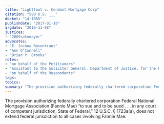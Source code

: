 ```yaml
---
title: "Lightfoot v. Cendant Mortgage Corp"
citation: "580 U.S. ___"
docket: "14-1055"
publishdate: "2017-01-18"
argdate: "2016-11-08"
justices:
- "2009sotomayor"
advocates:
- "E. Joshua Rosenkranz"
- "Ann O’Connell"
- "Brian P. Brooks"
roles:
- "on behalf of the Petitioners"
- "Assistant to the Solicitor General, Department of Justice, for the United States, as amicus curiae, supporting the Petitioners"
- "on behalf of the Respondents"
tags:
topics:
summary: "The provision authorizing federally chartered corporation Federal National Mortgage Association (Fannie Mae) “to sue and to be sued . . . in any court of competent jurisdiction, State of Federal,” 12 U.S.C. § 1723a(a), does not extend federal jurisdiction to all cases involving Fannie Mae."
---
```

The provision authorizing federally chartered corporation Federal National Mortgage Association (Fannie Mae) “to sue and to be sued . . . in any court of competent jurisdiction, State of Federal,” 12 U.S.C. § 1723a(a), does not extend federal jurisdiction to all cases involving Fannie Mae.


